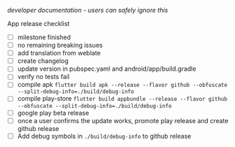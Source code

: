 *developer documentation - users can safely ignore this*

App release checklist 
- [ ] milestone finished
- [ ] no remaining breaking issues
- [ ] add translation from weblate
- [ ] create changelog
- [ ] update version in pubspec.yaml and android/app/build.gradle
- [ ] verify no tests fail
- [ ] compile apk `flutter build apk --release --flavor github --obfuscate --split-debug-info=./build/debug-info`
- [ ] compile play-store `flutter build appbundle --release --flavor github --obfuscate --split-debug-info=./build/debug-info`
- [ ] google play beta release
- [ ] once a user confirms the update works, promote play release and create github release
- [ ] Add debug symbols in `./build/debug-info` to github release